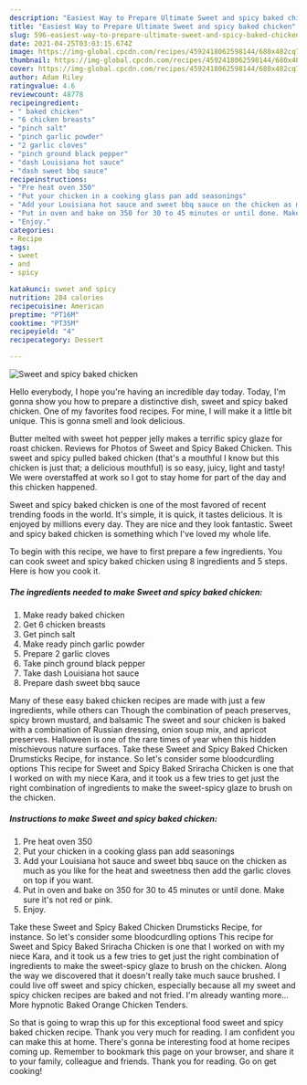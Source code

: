 ```yaml
---
description: "Easiest Way to Prepare Ultimate Sweet and spicy baked chicken"
title: "Easiest Way to Prepare Ultimate Sweet and spicy baked chicken"
slug: 596-easiest-way-to-prepare-ultimate-sweet-and-spicy-baked-chicken
date: 2021-04-25T03:03:15.674Z
image: https://img-global.cpcdn.com/recipes/4592418062598144/680x482cq70/sweet-and-spicy-baked-chicken-recipe-main-photo.jpg
thumbnail: https://img-global.cpcdn.com/recipes/4592418062598144/680x482cq70/sweet-and-spicy-baked-chicken-recipe-main-photo.jpg
cover: https://img-global.cpcdn.com/recipes/4592418062598144/680x482cq70/sweet-and-spicy-baked-chicken-recipe-main-photo.jpg
author: Adam Riley
ratingvalue: 4.6
reviewcount: 48778
recipeingredient:
- " baked chicken"
- "6 chicken breasts"
- "pinch salt"
- "pinch garlic powder"
- "2 garlic cloves"
- "pinch ground black pepper"
- "dash Louisiana hot sauce"
- "dash sweet bbq sauce"
recipeinstructions:
- "Pre heat oven 350"
- "Put your chicken in a cooking glass pan add seasonings"
- "Add your Louisiana hot sauce and sweet bbq sauce on the chicken as much as you like for the heat and sweetness then add the garlic cloves on top if you want."
- "Put in oven and bake on 350 for 30 to 45 minutes or until done. Make sure it&#39;s not red or pink."
- "Enjoy."
categories:
- Recipe
tags:
- sweet
- and
- spicy

katakunci: sweet and spicy 
nutrition: 284 calories
recipecuisine: American
preptime: "PT16M"
cooktime: "PT35M"
recipeyield: "4"
recipecategory: Dessert

---
```



![Sweet and spicy baked chicken](https://img-global.cpcdn.com/recipes/4592418062598144/680x482cq70/sweet-and-spicy-baked-chicken-recipe-main-photo.jpg)

Hello everybody, I hope you're having an incredible day today. Today, I'm gonna show you how to prepare a distinctive dish, sweet and spicy baked chicken. One of my favorites food recipes. For mine, I will make it a little bit unique. This is gonna smell and look delicious.

Butter melted with sweet hot pepper jelly makes a terrific spicy glaze for roast chicken. Reviews for Photos of Sweet and Spicy Baked Chicken. This sweet and spicy pulled baked chicken (that&#39;s a mouthful I know but this chicken is just that; a delicious mouthful) is so easy, juicy, light and tasty! We were overstaffed at work so I got to stay home for part of the day and this chicken happened.

Sweet and spicy baked chicken is one of the most favored of recent trending foods in the world. It's simple, it is quick, it tastes delicious. It is enjoyed by millions every day. They are nice and they look fantastic. Sweet and spicy baked chicken is something which I've loved my whole life.


To begin with this recipe, we have to first prepare a few ingredients. You can cook sweet and spicy baked chicken using 8 ingredients and 5 steps. Here is how you cook it.

<!--inarticleads1-->

##### The ingredients needed to make Sweet and spicy baked chicken:

1. Make ready  baked chicken
1. Get 6 chicken breasts
1. Get pinch salt
1. Make ready pinch garlic powder
1. Prepare 2 garlic cloves
1. Take pinch ground black pepper
1. Take dash Louisiana hot sauce
1. Prepare dash sweet bbq sauce


Many of these easy baked chicken recipes are made with just a few ingredients, while others can Though the combination of peach preserves, spicy brown mustard, and balsamic The sweet and sour chicken is baked with a combination of Russian dressing, onion soup mix, and apricot preserves. Halloween is one of the rare times of year when this hidden mischievous nature surfaces. Take these Sweet and Spicy Baked Chicken Drumsticks Recipe, for instance. So let&#39;s consider some bloodcurdling options This recipe for Sweet and Spicy Baked Sriracha Chicken is one that I worked on with my niece Kara, and it took us a few tries to get just the right combination of ingredients to make the sweet-spicy glaze to brush on the chicken. 

<!--inarticleads2-->

##### Instructions to make Sweet and spicy baked chicken:

1. Pre heat oven 350
1. Put your chicken in a cooking glass pan add seasonings
1. Add your Louisiana hot sauce and sweet bbq sauce on the chicken as much as you like for the heat and sweetness then add the garlic cloves on top if you want.
1. Put in oven and bake on 350 for 30 to 45 minutes or until done. Make sure it&#39;s not red or pink.
1. Enjoy.


Take these Sweet and Spicy Baked Chicken Drumsticks Recipe, for instance. So let&#39;s consider some bloodcurdling options This recipe for Sweet and Spicy Baked Sriracha Chicken is one that I worked on with my niece Kara, and it took us a few tries to get just the right combination of ingredients to make the sweet-spicy glaze to brush on the chicken. Along the way we discovered that it doesn&#39;t really take much sauce brushed. I could live off sweet and spicy chicken, especially because all my sweet and spicy chicken recipes are baked and not fried. I&#39;m already wanting more…More hypnotic Baked Orange Chicken Tenders. 

So that is going to wrap this up for this exceptional food sweet and spicy baked chicken recipe. Thank you very much for reading. I am confident you can make this at home. There's gonna be interesting food at home recipes coming up. Remember to bookmark this page on your browser, and share it to your family, colleague and friends. Thank you for reading. Go on get cooking!
